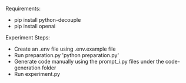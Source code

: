 Requirements:
- pip install python-decouple
- pip install openai


Experiment Steps:
- Create an .env file using .env.example file
- Run preparation.py
  'python preparation.py'
- Generate code manually using the prompt_i.py files under the code-generation folder
- Run experiment.py